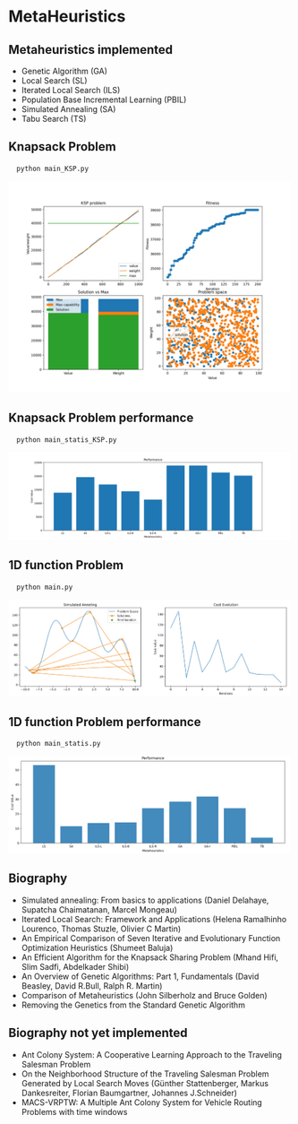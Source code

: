 # MetaHeuristics

## Metaheuristics implemented

- Genetic Algorithm (GA)
- Local Search (SL)
- Iterated Local Search (ILS)
- Population Base Incremental Learning (PBIL)
- Simulated Annealing (SA)
- Tabu Search (TS)

## Knapsack Problem

``` python 
  python main_KSP.py
```

![Graph](https://github.com/ipmach/MetaHeuristics/blob/main/Documentation/Plot_1.png)

## Knapsack Problem performance

``` python 
  python main_statis_KSP.py
```

![Graph](https://github.com/ipmach/MetaHeuristics/blob/main/Documentation/Plot_2.png)

## 1D function Problem

``` python 
  python main.py
```

![Graph](https://github.com/ipmach/MetaHeuristics/blob/main/Documentation/Plot_4.png)

## 1D function Problem performance

``` python 
  python main_statis.py
```
![Graph](https://github.com/ipmach/MetaHeuristics/blob/main/Documentation/Plot_3.png)

## Biography

- Simulated annealing: From basics to applications (Daniel Delahaye, Supatcha Chaimatanan, Marcel Mongeau)
- Iterated Local Search: Framework and Applications (Helena Ramalhinho Lourenco, Thomas Stuzle, Olivier C Martin)
- An Empirical Comparison of Seven Iterative and Evolutionary Function Optimization Heuristics (Shumeet Baluja)
- An Efficient Algorithm for the Knapsack Sharing Problem (Mhand Hifi, Slim Sadfi, Abdelkader Shibi)
- An Overview of Genetic Algorithms: Part 1, Fundamentals (David Beasley, David R.Bull, Ralph R. Martin)
- Comparison of Metaheuristics (John Silberholz and Bruce Golden)
- Removing the Genetics from the Standard Genetic Algorithm

## Biography not yet implemented

- Ant Colony System: A Cooperative Learning Approach to the Traveling Salesman Problem
- On the Neighborhood Structure of the Traveling Salesman Problem Generated by Local Search Moves (Günther Stattenberger, Markus Dankesreiter, Florian Baumgartner, Johannes J.Schneider)
- MACS-VRPTW: A Multiple Ant Colony System for Vehicle Routing Problems with time windows
